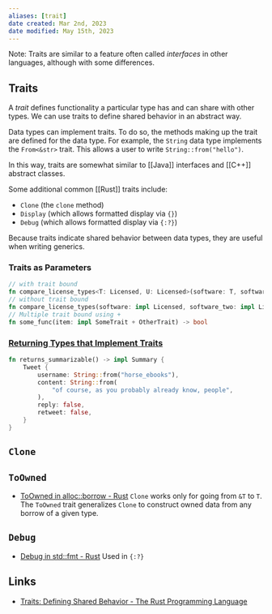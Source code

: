 ```yaml
---
aliases: [trait]
date created: Mar 2nd, 2023
date modified: May 15th, 2023
---
```

Note: Traits are similar to a feature often called _interfaces_ in other languages, although with some differences.

## Traits
A _trait_ defines functionality a particular type has and can share with other types. We can use traits to define shared behavior in an abstract way.

Data types can implement traits. To do so, the methods making up the trait are defined for the data type. For example, the `String` data type implements the `From<&str>` trait. This allows a user to write `String::from("hello")`.

In this way, traits are somewhat similar to [[Java]] interfaces and [[C++]] abstract classes.

Some additional common [[Rust]] traits include:
- `Clone` (the `clone` method)
- `Display` (which allows formatted display via `{}`)
- `Debug` (which allows formatted display via `{:?}`)

Because traits indicate shared behavior between data types, they are useful when writing generics.

### Traits as Parameters
```rust
// with trait bound
fn compare_license_types<T: Licensed, U: Licensed>(software: T, software_two: U) -> bool
// without trait bound
fn compare_license_types(software: impl Licensed, software_two: impl Licensed) -> bool
// Multiple trait bound using +
fn some_func(item: impl SomeTrait + OtherTrait) -> bool 
```

### [Returning Types that Implement Traits](https://doc.rust-lang.org/book/ch10-02-traits.html#returning-types-that-implement-traits)
```rust
fn returns_summarizable() -> impl Summary {
    Tweet {
        username: String::from("horse_ebooks"),
        content: String::from(
            "of course, as you probably already know, people",
        ),
        reply: false,
        retweet: false,
    }
}
```

## `Clone`


## `ToOwned`
- [ToOwned in alloc::borrow - Rust](https://doc.rust-lang.org/alloc/borrow/trait.ToOwned.html)
`Clone` works only for going from `&T` to `T`. The `ToOwned` trait generalizes `Clone` to construct owned data from any borrow of a given type.

## `Debug`
- [Debug in std::fmt - Rust](https://doc.rust-lang.org/std/fmt/trait.Debug.html)
Used in `{:?}`

## Links
- [Traits: Defining Shared Behavior - The Rust Programming Language](https://doc.rust-lang.org/book/ch10-02-traits.html#specifying-multiple-trait-bounds-with-the--syntax)